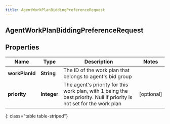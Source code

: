 ```yaml
---
title: AgentWorkPlanBiddingPreferenceRequest
---
```

## AgentWorkPlanBiddingPreferenceRequest


## Properties

| Name | Type | Description | Notes |
| ------------ | ------------- | ------------- | ------------- |
| **workPlanId** | <!----><!---->**String**<!----> | The ID of the work plan that belongs to agent's bid group |  |
| **priority** | <!----><!---->**Integer**<!----> | The agent's priority for this work plan, with 1 being the best priority. Null if priority is not set for the work plan |  [optional] |
{: class="table table-striped"}



